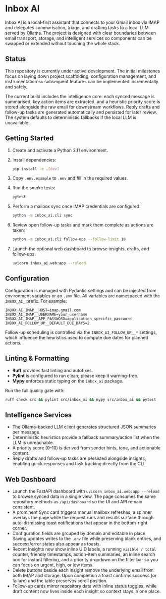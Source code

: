 # Inbox AI

Inbox AI is a local-first assistant that connects to your Gmail inbox via IMAP and delegates
summarisation, triage, and drafting tasks to a local LLM served by Ollama. The project is designed
with clear boundaries between email transport, storage, and intelligent services so components can
be swapped or extended without touching the whole stack.

## Status

This repository is currently under active development. The initial milestones focus on laying down
project scaffolding, configuration management, and instrumentation so subsequent features can be
implemented incrementally and safely.

The current build includes the intelligence core: each synced message is summarised, key action
items are extracted, and a heuristic priority score is stored alongside the raw email for downstream
workflows. Reply drafts and follow-up tasks are generated automatically and persisted for later
review. The system defaults to deterministic fallbacks if the local LLM is unavailable.

## Getting Started

1. Create and activate a Python 3.11 environment.
2. Install dependencies:

   ```bash
   pip install -e .[dev]
   ```

3. Copy `.env.example` to `.env` and fill in the required values.
4. Run the smoke tests:

   ```bash
   pytest
   ```

5. Perform a mailbox sync once IMAP credentials are configured:

   ```bash
   python -m inbox_ai.cli sync
   ```

6. Review open follow-up tasks and mark them complete as actions are taken:

   ```bash
   python -m inbox_ai.cli follow-ups --follow-limit 10
   ```

7. Launch the optional web dashboard to browse insights, drafts, and follow-ups:

   ```bash
   uvicorn inbox_ai.web:app --reload
   ```

## Configuration

Configuration is managed with Pydantic settings and can be injected from environment variables or an
`.env` file. All variables are namespaced with the `INBOX_AI_` prefix. For example:

```env
INBOX_AI_IMAP__HOST=imap.gmail.com
INBOX_AI_IMAP__USERNAME=your_username
INBOX_AI_IMAP__APP_PASSWORD=application_specific_password
INBOX_AI_FOLLOW_UP__DEFAULT_DUE_DAYS=2
```

Follow-up scheduling is controlled via the `INBOX_AI_FOLLOW_UP__*` settings, which influence the
heuristics used to compute due dates for planned actions.

## Linting & Formatting

- **Ruff** provides fast linting and autofixes.
- **Pylint** is configured to run clean; please keep it warning-free.
- **Mypy** enforces static typing on the `inbox_ai` package.

Run the full quality gate with:

```bash
ruff check src && pylint src/inbox_ai && mypy src/inbox_ai && pytest
```

## Intelligence Services

- The Ollama-backed LLM client generates structured JSON summaries per message.
- Deterministic heuristics provide a fallback summary/action list when the LLM is unreachable.
- A priority score (0–10) is derived from sender hints, tone, and actionable content.
- Reply drafts and follow-up tasks are persisted alongside insights, enabling quick responses and
   task tracking directly from the CLI.

## Web Dashboard

- Launch the FastAPI dashboard with ``uvicorn inbox_ai.web:app --reload`` to browse synced data in a
   single view. The page consumes the same repository methods as ``/api/dashboard`` so the UI and
   API remain consistent.
- A prominent Sync card triggers manual mailbox refreshes; a spinner overlays the page while the
   request runs and results surface through auto-dismissing toast notifications that appear in the
   bottom-right corner.
- Configuration fields are grouped by domain and editable in place. Saving updates writes to the
   ``.env`` file while preserving blank entries, and success/error states also appear as toasts.
- Recent Insights now show inline UID labels, a running ``visible / total`` counter, friendly
   timestamps, action-item summaries, an inline search box for instant filtering, and a priority
   dropdown on the filter bar so you can focus on urgent, high, or low items.
- Delete buttons beside each insight remove the underlying email from both IMAP and storage. Upon
   completion a toast confirms success (or failure) and the table preserves scroll position.
- Follow-up cards mirror repository data with inline status toggles, while draft content now lives
   inside each insight so context stays in one place.


